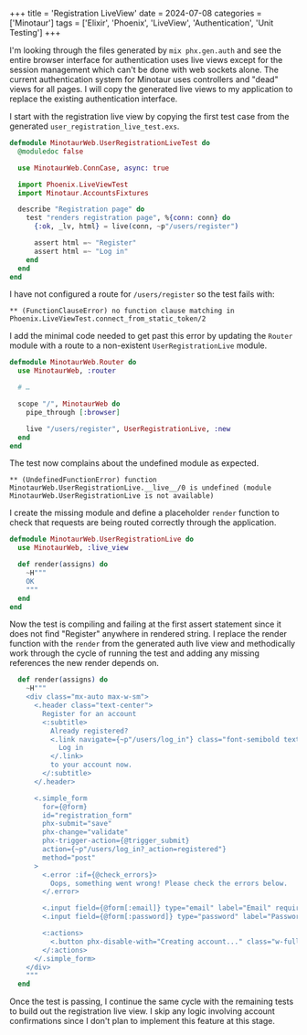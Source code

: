 +++
title = 'Registration LiveView'
date = 2024-07-08
categories = ['Minotaur']
tags = ['Elixir', 'Phoenix', 'LiveView', 'Authentication', 'Unit Testing']
+++

I'm looking through the files generated by `mix phx.gen.auth` and see the entire browser interface for authentication uses live views except for the session management which can't be done with web sockets alone.
The current authentication system for Minotaur uses controllers and "dead" views for all pages.
I will copy the generated live views to my application to replace the existing authentication interface.

I start with the registration live view by copying the first test case from the generated `user_registration_live_test.exs`.
```ex
defmodule MinotaurWeb.UserRegistrationLiveTest do
  @moduledoc false

  use MinotaurWeb.ConnCase, async: true

  import Phoenix.LiveViewTest
  import Minotaur.AccountsFixtures

  describe "Registration page" do
    test "renders registration page", %{conn: conn} do
      {:ok, _lv, html} = live(conn, ~p"/users/register")

      assert html =~ "Register"
      assert html =~ "Log in"
    end
  end
end
```

I have not configured a route for `/users/register` so the test fails with:
```
** (FunctionClauseError) no function clause matching in Phoenix.LiveViewTest.connect_from_static_token/2
```

I add the minimal code needed to get past this error by updating the `Router` module with a route to a non-existent `UserRegistrationLive` module.
```ex
defmodule MinotaurWeb.Router do
  use MinotaurWeb, :router

  # …

  scope "/", MinotaurWeb do
    pipe_through [:browser]

    live "/users/register", UserRegistrationLive, :new
  end
end
```

The test now complains about the undefined module as expected.
```
** (UndefinedFunctionError) function MinotaurWeb.UserRegistrationLive.__live__/0 is undefined (module MinotaurWeb.UserRegistrationLive is not available)
``` 

I create the missing module and define a placeholder `render` function to check that requests are being routed correctly through the application.
```ex
defmodule MinotaurWeb.UserRegistrationLive do
  use MinotaurWeb, :live_view

  def render(assigns) do
    ~H"""
    OK
    """
  end
end
```

Now the test is compiling and failing at the first assert statement since it does not find "Register" anywhere in rendered string.
I replace the render function with the `render` from the generated auth live view and methodically work through the cycle of running the test and adding any missing references the new render depends on.
```ex
  def render(assigns) do
    ~H"""
    <div class="mx-auto max-w-sm">
      <.header class="text-center">
        Register for an account
        <:subtitle>
          Already registered?
          <.link navigate={~p"/users/log_in"} class="font-semibold text-brand hover:underline">
            Log in
          </.link>
          to your account now.
        </:subtitle>
      </.header>

      <.simple_form
        for={@form}
        id="registration_form"
        phx-submit="save"
        phx-change="validate"
        phx-trigger-action={@trigger_submit}
        action={~p"/users/log_in?_action=registered"}
        method="post"
      >
        <.error :if={@check_errors}>
          Oops, something went wrong! Please check the errors below.
        </.error>

        <.input field={@form[:email]} type="email" label="Email" required />
        <.input field={@form[:password]} type="password" label="Password" required />

        <:actions>
          <.button phx-disable-with="Creating account..." class="w-full">Create an account</.button>
        </:actions>
      </.simple_form>
    </div>
    """
  end
```

Once the test is passing, I continue the same cycle with the remaining tests to build out the registration live view.
I skip any logic involving account confirmations since I don't plan to implement this feature at this stage.

